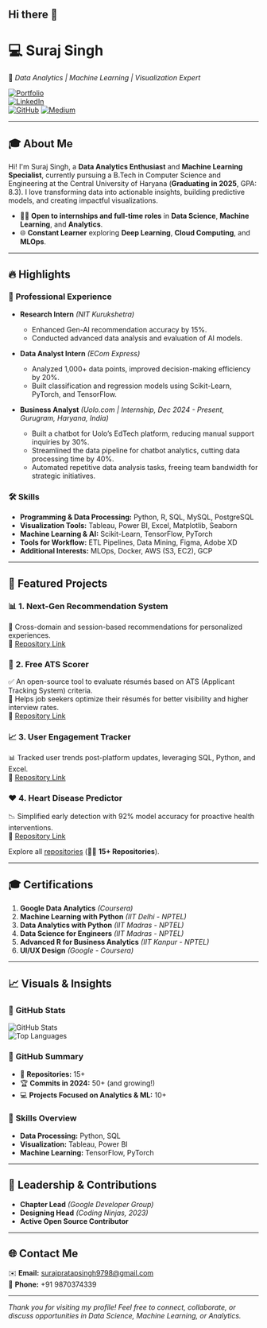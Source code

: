 ## Hi there 👋

# 💻 **Suraj Singh**  
🚀 *Data Analytics | Machine Learning | Visualization Expert*  

[![Portfolio](https://img.shields.io/badge/Portfolio-Visit%20Now-blue?style=for-the-badge&logo=vercel)](https://sps-portfolio-website.vercel.app/)  
[![LinkedIn](https://img.shields.io/badge/LinkedIn-Connect%20with%20me-blue?style=for-the-badge&logo=linkedin)](https://www.linkedin.com/in/suraj-singh-093a6822a/)  
[![GitHub](https://img.shields.io/badge/GitHub-Follow%20Me-green?style=for-the-badge&logo=github)](https://github.com/Suraj-singh048)
[![Medium](https://img.shields.io/badge/Medium-Follow%20Me-black?style=for-the-badge&logo=medium)](https://medium.com/@suraj-singh-007)

---

## 🎓 **About Me**
Hi! I'm Suraj Singh, a **Data Analytics Enthusiast** and **Machine Learning Specialist**, currently pursuing a B.Tech in Computer Science and Engineering at the Central University of Haryana (**Graduating in 2025**, GPA: 8.3). I love transforming data into actionable insights, building predictive models, and creating impactful visualizations.

- 🧑‍💻 **Open to internships and full-time roles** in **Data Science**, **Machine Learning**, and **Analytics**.
- 🌐 **Constant Learner** exploring **Deep Learning**, **Cloud Computing**, and **MLOps**.

---

## 🔥 **Highlights**

### 🚀 **Professional Experience**
- **Research Intern** *(NIT Kurukshetra)*  
  - Enhanced Gen-AI recommendation accuracy by 15%.  
  - Conducted advanced data analysis and evaluation of AI models.  

- **Data Analyst Intern** *(ECom Express)*  
  - Analyzed 1,000+ data points, improved decision-making efficiency by 20%.  
  - Built classification and regression models using Scikit-Learn, PyTorch, and TensorFlow.  

- **Business Analyst** *(Uolo.com | Internship, Dec 2024 - Present, Gurugram, Haryana, India)*  
  - Built a chatbot for Uolo’s EdTech platform, reducing manual support inquiries by 30%.  
  - Streamlined the data pipeline for chatbot analytics, cutting data processing time by 40%.  
  - Automated repetitive data analysis tasks, freeing team bandwidth for strategic initiatives.

### 🛠️ **Skills**
- **Programming & Data Processing:** Python, R, SQL, MySQL, PostgreSQL  
- **Visualization Tools:** Tableau, Power BI, Excel, Matplotlib, Seaborn  
- **Machine Learning & AI:** Scikit-Learn, TensorFlow, PyTorch  
- **Tools for Workflow:** ETL Pipelines, Data Mining, Figma, Adobe XD  
- **Additional Interests:** MLOps, Docker, AWS (S3, EC2), GCP

---

## 📂 **Featured Projects**

### 📊 **1. Next-Gen Recommendation System**  
🎯 Cross-domain and session-based recommendations for personalized experiences.  
🔗 [Repository Link](https://github.com/Suraj-singh048/Next_Gen_Recomendation_Systems)

### 📝 **2. Free ATS Scorer**  
✅ An open-source tool to evaluate résumés based on ATS (Applicant Tracking System) criteria.  
🤝 Helps job seekers optimize their résumés for better visibility and higher interview rates.  
🔗 [Repository Link](https://github.com/Suraj-singh048/Free-ATS-Scorer)

### 📈 **3. User Engagement Tracker**  
📊 Tracked user trends post-platform updates, leveraging SQL, Python, and Excel.  
🔗 [Repository Link](https://github.com/Suraj-singh048/Tracking-User-Engagement-with-SQL--Excel--and-Python)

### ❤️ **4. Heart Disease Predictor**  
📉 Simplified early detection with 92% model accuracy for proactive health interventions.  
🔗 [Repository Link](https://github.com/Suraj-singh048/Heart-Disease-Predictor)

Explore all [repositories](https://github.com/Suraj-singh048?tab=repositories) (👨‍💻 **15+ Repositories**).

---

## 🎓 **Certifications**
1. **Google Data Analytics** *(Coursera)*  
2. **Machine Learning with Python** *(IIT Delhi - NPTEL)*  
3. **Data Analytics with Python** *(IIT Madras - NPTEL)*  
4. **Data Science for Engineers** *(IIT Madras - NPTEL)*  
5. **Advanced R for Business Analytics** *(IIT Kanpur - NPTEL)*  
6. **UI/UX Design** *(Google - Coursera)*  

---

## 📈 **Visuals & Insights**

### 📌 **GitHub Stats**
![GitHub Stats](https://github-readme-stats.vercel.app/api?username=Suraj-singh048&show_icons=true&theme=radical)  
![Top Languages](https://github-readme-stats.vercel.app/api/top-langs/?username=Suraj-singh048&layout=compact&theme=radical)

### 📌 **GitHub Summary**
- 🌟 **Repositories:** 15+  
- 🏆 **Commits in 2024:** 50+ (and growing!)  
- 💻 **Projects Focused on Analytics & ML:** 10+  

### 📌 **Skills Overview**
- **Data Processing:** Python, SQL  
- **Visualization:** Tableau, Power BI  
- **Machine Learning:** TensorFlow, PyTorch  

---

## 🌟 **Leadership & Contributions**
- **Chapter Lead** *(Google Developer Group)*  
- **Designing Head** *(Coding Ninjas, 2023)*  
- **Active Open Source Contributor**  

---

## 🌐 **Contact Me**
✉️ **Email:** [surajpratapsingh9798@gmail.com](mailto:surajpratapsingh9798@gmail.com)  
📱 **Phone:** +91 9870374339  

---

*Thank you for visiting my profile! Feel free to connect, collaborate, or discuss opportunities in Data Science, Machine Learning, or Analytics.*
